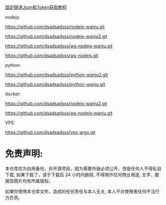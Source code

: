
[固定隧道Json和Token获取教程](https://github.com/dsadsadsss/Argo-X-Container-PaaS.git)

nodejs: 

https://github.com/dsadsadsss/nodejs-wanju.git

https://github.com/dsadsadsss/nodejs-wanju2.git

https://github.com/dsadsadsss/ws-nodejs-wanju.git

https://github.com/dsadsadsss/ws-nodejs.git

python:

https://github.com/dsadsadsss/python-wanju2.git

https://github.com/dsadsadsss/python-wanju.git

docker:

https://github.com/dsadsadsss/nodejs-wanju2.git

https://github.com/dsadsadsss/ws-nodejs-wanju.git

VPS:

https://github.com/dsadsadsss/vps-argo.git

# 免责声明:

本仓库仅为自用备份，非开源项目，因为需要外链必须公开，但是任何人不得私自下载, 如果下载了，请于下载后 24 小时内删除, 不得用作任何商业用途, 文字、数据及图片均有所属版权。 

如果你使用本仓库文件，造成的任何责任与本人无关, 本人不对使用者任何不当行为负责。
